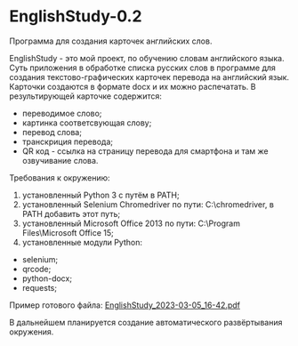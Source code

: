 # EnglishStudy-0.2
Программа для создания карточек английских слов.

EnglishStudy - это мой проект, по обучению словам английского языка. 
Суть приложения в обработке списка русских слов в программе для создания текстово-графических карточек перевода на английский язык. Карточки создаются в формате docx и их можно распечатать. 
В результирующей карточке содержится:
  - переводимое слово;
  - картинка соответсвующая слову;
  - перевод слова;
  - транскриция перевода;
  - QR код - ссылка на страницу перевода для смартфона и там же озвучивание слова.

Требования к окружению:
1) установленный Python 3 с путём в PATH;
2) установленный Selenium Chromedriver по пути: C:\chromedriver, в PATH добавить этот путь;
3) установленный Microsoft Office 2013 по пути: C:\Program Files\Microsoft Office 15\;
4) установленные модули Python:
  - selenium;
  - qrcode;
  - python-docx;
  - requests;
  
Пример готового файла: [EnglishStudy_2023-03-05_16-42.pdf](https://github.com/PetroffSky/EnglishStudy-0.2/files/10987548/EnglishStudy_2023-03-05_16-42.pdf)

В дальнейшем планируется создание автоматического развёртывания окружения.
